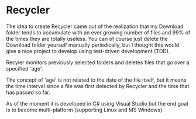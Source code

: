 # Recycler
The idea to create Recycler came out of the realization that my Download folder tends to accumulate with an ever growing number of files and 99% of the times they are totally useless.
You can of course just delete the Download folder yourself manually periodically, but I thought this would give a nice project to develop using test-driven development (TDD).

Recyler monitors previously selected folders and deletes files that go over a specified 'age'.

The concept of 'age' is not related to the date of the file itself, but it means the time interval since a file was first detected by Recycler and the time that has passed so far.

As of the moment it is developed in C# using Visual Studio but the end goal is to become multi-platform (supporting Linux and MS Windows).
